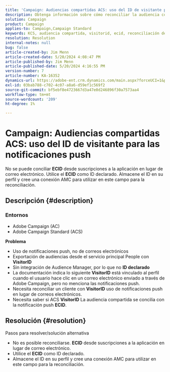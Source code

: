 ```yaml
---
title: 'Campaign: Audiencias compartidas ACS: uso del ID de visitante para las notificaciones push'
description: Obtenga información sobre cómo reconciliar la audiencia compartida ID de visitante de Adobe Campaign Standard (ACS) con las notificaciones push.
solution: Campaign
product: Campaign
applies-to: Campaign,Campaign Standard
keywords: KCS, audiencia compartida, visitorid, ecid, reconciliación de perfiles, notificaciones push, Adobe Campaign Standard, ACS, resolución de problemas, Adobe Campaign, AC
resolution: Resolution
internal-notes: null
bug: false
article-created-by: Jim Menn
article-created-date: 5/20/2024 4:08:47 PM
article-published-by: Jim Menn
article-published-date: 5/20/2024 4:16:55 PM
version-number: 7
article-number: KA-16352
dynamics-url: https://adobe-ent.crm.dynamics.com/main.aspx?forceUCI=1&pagetype=entityrecord&etn=knowledgearticle&id=387f5b3b-c316-ef11-9f8a-6045bd006268
exl-id: 03bab788-c702-4c07-a8a6-d59ef1c569f2
source-git-commit: bf5ebf8e4723667d3a47e0d246896f30a7573aa4
workflow-type: tm+mt
source-wordcount: '209'
ht-degree: 1%

---
```


# Campaign: Audiencias compartidas ACS: uso del ID de visitante para las notificaciones push


No se puede conciliar <b>ECID</b> desde suscripciones a la aplicación en lugar de correo electrónico. Utilice el <b>ECID</b> como ID declarado. Almacene el ID en su perfil y cree una conexión AMC para utilizar en este campo para la reconciliación.

## Descripción {#description}


### <b>Entornos</b>

- Adobe Campaign (AC)
- Adobe Campaign Standard (ACS)


<b>Problema</b>

- Uso de notificaciones push, no de correos electrónicos
- Exportación de audiencias desde el servicio principal People con <b>VisitorID</b>
- Sin integración de Audience Manager, por lo que no <b>ID declarado</b>
- La documentación indica lo siguiente <b>VisitorID</b> está vinculado al perfil cuando el usuario hace clic en un correo electrónico enviado a través de Adobe Campaign, pero no menciona las notificaciones push.
- Necesita reconciliar un cliente con <b>VisitorID</b> uso de notificaciones push en lugar de correos electrónicos.
- Necesita saber si ACS <b>VisitorID</b> La audiencia compartida se concilia con la notificación push <b>ECID</b>.







## Resolución {#resolution}


Pasos para resolver/solución alternativa

- No es posible reconciliarse. <b>ECID</b> desde suscripciones a la aplicación en lugar de correo electrónico.
- Utilice el <b>ECID</b> como ID declarado.
- Almacene el ID en su perfil y cree una conexión AMC para utilizar en este campo para la reconciliación.

